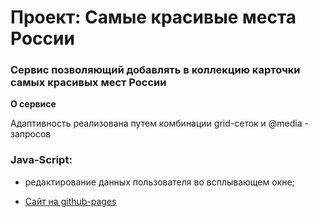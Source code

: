 # Проект: Самые красивые места России

### Сервис позволяющий добавлять в коллекцию карточки самых красивых мест России

**О сервисе**

Адаптивность реализована путем комбинации grid-сеток и @media - запросов

### Java-Script: 
* редактирование данных пользователя во всплывающем окне;

* [Сайт на github-pages](https://vladimirsherstnev.github.io/Beautiful-Places-to-Visit-in-Russia/)


